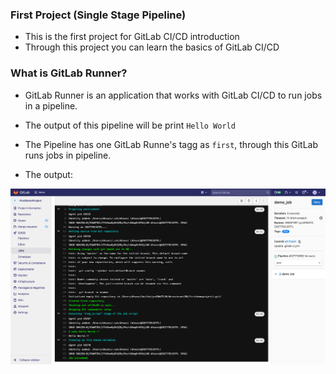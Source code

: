 ### First Project (Single Stage Pipeline)

* This is the first project for GitLab CI/CD introduction
* Through this project you can learn the basics of GitLab CI/CD

### What is GitLab Runner?

* GitLab Runner is an application that works with GitLab CI/CD to run jobs in a pipeline. 

* The output of this pipeline will be print `Hello World`

* The Pipeline has one GitLab Runne's tagg as `first`, through this GitLab runs jobs in pipeline.

* The output:

![3rd](https://github.com/DhruvinSoni30/GitLabCI-CD/blob/main/Images/3.png?raw=true)

